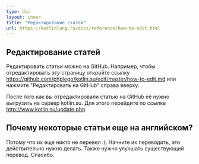 ```yaml
---
type: doc
layout: inner
title: "Редактирование статей"
url: https://kotlinlang.ru/docs/reference/how-to-edit.html
---
```


## Редактирование статей

Редактировать статьи можно на GitHub. Например, чтобы отредактировать *эту* страницу откройте ссылку https://github.com/phplego/kotlin.su/edit/master/how-to-edit.md или нажмите "Редактировать на GitHub" справа вверху.

После того как вы отредактировали статью на GitHub её нужно выгрузить на сервер kotlin.su. Для этого перейдите по ссылке http://www.kotlin.su/update.php

## Почему некоторые статьи еще на английском?
Потому что их еще никто не перевел :(. Начните их переводить, это действительно нужно делать. Также нужно улучшать существующий перевод. Спасибо.
